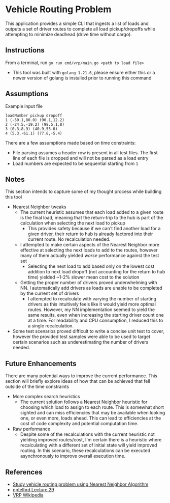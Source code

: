 # Vehicle Routing Problem

This application provides a simple CLI that ingests a list of loads and outputs a set of driver routes to complete all load pickup/dropoffs while attempting to minimize deadhead (drive time without cargo).

## Instructions

From a terminal, run `go run cmd/vrp/main.go <path to load file>`

   * This tool was built with `golang 1.21.6`, please ensure either this or a newer version of golang is installed prior to running this command

## Assumptions

Example input file
```
loadNumber pickup dropoff
1 (-50.1,80.0) (90.1,12.2)
2 (-24.5,-19.2) (98.5,1,8)
3 (0.3,8.9) (40.9,55.0)
4 (5.3,-61.1) (77.8,-5.4)

```

There are a few assumptions made based on time constraints:

* File parsing assumes a header row is present in all test files. The first line of each file is dropped and will not be parsed as a load entry
* Load numbers are expected to be sequential starting from `1`

## Notes

This section intends to capture some of my thought process while building this tool

* Nearest Neighbor tweaks
    * The current heuristic assumes that each load added to a given route is the final load, meaning that the return-trip to the hub is part of the calculation when selecting the next load to pickup
        * This provides safety because if we can't find another load for a given driver, their return to hub is already factored into their current route. No recalculation needed.
    * I attempted to make certain aspects of the Nearest Neighbor more effective at selecting the next loads to add to the routes, however many of them actually yielded _worse_ performance against the test set
        * Selecting the next load to add based only on the lowest cost addition to next load dropoff (not accounting for the return to hub time) yielded ~1-2% slower mean cost to the solution
    * Getting the proper number of drivers proved underwhelming with NN. I automatically add drivers as loads are unable to be completed by the current set of drivers
        * I attempted to recalculate with varying the number of starting drivers as this intuitively feels like it would yield more optimal routes. However, my NN implementation seemed to yield
          the same results, even when increasing the starting driver count one at a time. For readability and CPU consumption, I reduced this to a single recalculation.
 * Some test scenarios proved difficult to write a concise unit test to cover, however the provided test samples were able to be used to target certain scenarios such as underestimating the number of drivers needed.

## Future Enhancements

There are many potential ways to improve the current performance. This section will briefly explore ideas of how that can be achieved that fell outside of the time constraints

* More complex search heuristics
    * The current solution follows a Nearest Neighbor heuristic for choosing which load to assign to each route. This is somewhat short sighted and can miss efficiencies
    that may be available when looking one, or even more, loads ahead. This can lead to efficiencies at the cost of code complexity and potential computation time.
* Raw performance
    * Despite some of the recalculations with the current heuristic not yielding improved routes/cost, I'm certain there is a heuristic where recalculating with a different set of
      initial state will yield improved routing. In this scenario, these recalculations can be executed asynchronously to improve overall execution time.


## References

* [Study vehicle routing problem using Nearest Neighbor Algorithm](https://iopscience.iop.org/article/10.1088/1742-6596/2421/1/012027/pdf#:~:text=Vehicle%20routing%20problem%20(VRP)%20has,get%20the%20most%20optimal%20results.)
* [nptelhrd Lecture 29](https://www.youtube.com/watch?v=A1wsIFDKqBk)
* [VRP Wikipedia](https://en.wikipedia.org/wiki/Vehicle_routing_problem)
